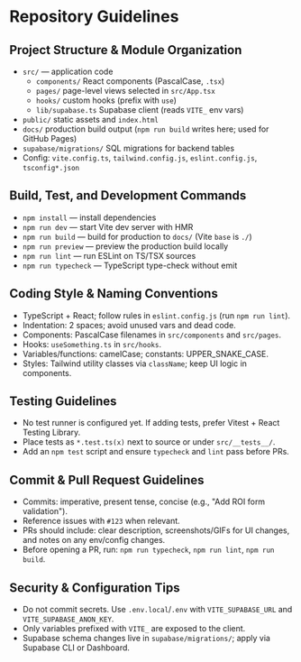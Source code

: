 # Repository Guidelines

## Project Structure & Module Organization
- `src/` — application code
  - `components/` React components (PascalCase, `.tsx`)
  - `pages/` page-level views selected in `src/App.tsx`
  - `hooks/` custom hooks (prefix with `use`)
  - `lib/supabase.ts` Supabase client (reads `VITE_` env vars)
- `public/` static assets and `index.html`
- `docs/` production build output (`npm run build` writes here; used for GitHub Pages)
- `supabase/migrations/` SQL migrations for backend tables
- Config: `vite.config.ts`, `tailwind.config.js`, `eslint.config.js`, `tsconfig*.json`

## Build, Test, and Development Commands
- `npm install` — install dependencies
- `npm run dev` — start Vite dev server with HMR
- `npm run build` — build for production to `docs/` (Vite `base` is `./`)
- `npm run preview` — preview the production build locally
- `npm run lint` — run ESLint on TS/TSX sources
- `npm run typecheck` — TypeScript type-check without emit

## Coding Style & Naming Conventions
- TypeScript + React; follow rules in `eslint.config.js` (run `npm run lint`).
- Indentation: 2 spaces; avoid unused vars and dead code.
- Components: PascalCase filenames in `src/components` and `src/pages`.
- Hooks: `useSomething.ts` in `src/hooks`.
- Variables/functions: camelCase; constants: UPPER_SNAKE_CASE.
- Styles: Tailwind utility classes via `className`; keep UI logic in components.

## Testing Guidelines
- No test runner is configured yet. If adding tests, prefer Vitest + React Testing Library.
- Place tests as `*.test.ts(x)` next to source or under `src/__tests__/`.
- Add an `npm test` script and ensure `typecheck` and `lint` pass before PRs.

## Commit & Pull Request Guidelines
- Commits: imperative, present tense, concise (e.g., "Add ROI form validation").
- Reference issues with `#123` when relevant.
- PRs should include: clear description, screenshots/GIFs for UI changes, and notes on any env/config changes.
- Before opening a PR, run: `npm run typecheck`, `npm run lint`, `npm run build`.

## Security & Configuration Tips
- Do not commit secrets. Use `.env.local`/`.env` with `VITE_SUPABASE_URL` and `VITE_SUPABASE_ANON_KEY`.
- Only variables prefixed with `VITE_` are exposed to the client.
- Supabase schema changes live in `supabase/migrations/`; apply via Supabase CLI or Dashboard.
